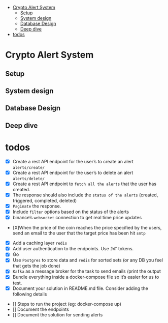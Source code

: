 - [Crypto Alert System](#crypto-alert-system)
  - [Setup](#setup)
  - [System design](#system-design)
  - [Database Design](#database-design)
  - [Deep dive](#deep-dive)
- [todos](#todos)

# Crypto Alert System

## Setup

## System design

## Database Design

## Deep dive

# todos
- [X] Create a rest API endpoint for the user’s to create an alert `alerts/create/`
- [X] Create a rest API endpoint for the user’s to delete an alert `alerts/delete/`
- [X] Create a rest API endpoint to `fetch all the alerts` that the user has created.
- [X] The response should also include the `status of the alerts` (created, triggered, completed, deleted)
- [X] `Paginate` the response.
- [X] Include `filter` options based on the status of the alerts
- [X] binance’s `websocket` connection to get real time price updates
- [X]When the price of the coin reaches the price specified by the users, send an email to the user that the target price has been hit `smtp`
- [X] Add a caching layer `redis`
- [X] Add user authentication to the endpoints. Use `JWT` tokens.
- [X] Go
- [X] Use `Postgres` to store data and  `redis` for sorted sets (or any DB you feel that gets the job done)
- [X] `Kafka` as a message broker for the task to send emails /print the output
- [X] Bundle everything inside a docker-compose file so it’s easier for us to test.
- [X] Document your solution in README.md file. Consider adding the following details
- [] Steps to run the project (eg: docker-compose up)
- [] Document the endpoints
- [] Document the solution for sending alerts
